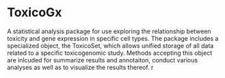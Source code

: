 # ToxicoGx

A statistical analysis package for use exploring the relationship between 
toxicity and gene expression in specific cell types. The package includes
a specialized object, the ToxicoSet, which allows unified storage of all
data related to a specific toxicogenomic study. Methods accepting this object
are inlcuded for summarize results and annotaiton, conduct various analyses as 
well as to visualize the results thereof.
r

